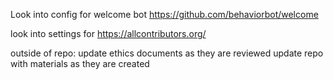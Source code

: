 Look into config for welcome bot https://github.com/behaviorbot/welcome

look into settings for https://allcontributors.org/

outside of repo:
update ethics documents as they are reviewed
update repo with materials as they are created
